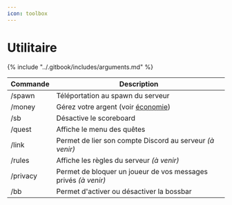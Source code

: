 ```yaml
---
icon: toolbox
---
```


# Utilitaire

{% include "../.gitbook/includes/arguments.md" %}

| Commande | Description                                                    |
| -------- | -------------------------------------------------------------- |
| /spawn   | Téléportation au spawn du serveur                              |
| /money   | Gérez votre argent (voir [économie](commandes/economie.md))    |
| /sb      | Désactive le scoreboard                                        |
| /quest   | Affiche le menu des quêtes                                     |
| /link    | Permet de lier son compte Discord au serveur *(à venir)*       |
| /rules   | Affiche les règles du serveur *(à venir)*                      |
| /privacy | Permet de bloquer un joueur de vos messages privés *(à venir)* |
| /bb      | Permet d'activer ou désactiver la bossbar                      |

